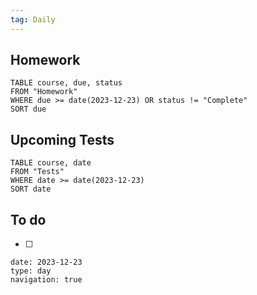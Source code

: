 ```yaml
---
tag: Daily
---
```

## Homework
```dataview
TABLE course, due, status
FROM "Homework" 
WHERE due >= date(2023-12-23) OR status != "Complete"
SORT due
```
## Upcoming Tests
```dataview
TABLE course, date
FROM "Tests" 
WHERE date >= date(2023-12-23)
SORT date
```
## To do
- [ ] 

```gEvent
date: 2023-12-23
type: day
navigation: true
```